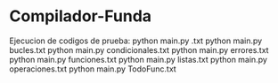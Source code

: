 # Compilador-Funda
 
Ejecucion de codigos de prueba:
python main.py <aqui va el nombre del archivo con el codigo a ejecutar>.txt
python main.py bucles.txt
python main.py condicionales.txt
python main.py errores.txt
python main.py funciones.txt
python main.py listas.txt
python main.py operaciones.txt
python main.py TodoFunc.txt
